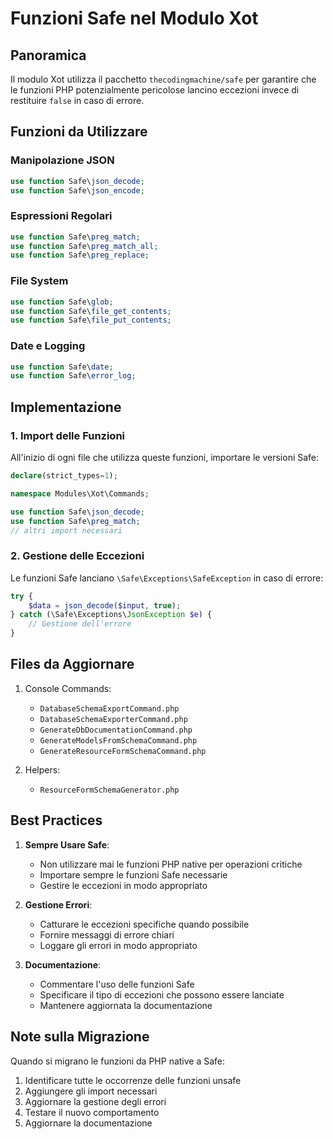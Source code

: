 # Funzioni Safe nel Modulo Xot

## Panoramica

Il modulo Xot utilizza il pacchetto `thecodingmachine/safe` per garantire che le funzioni PHP potenzialmente pericolose lancino eccezioni invece di restituire `false` in caso di errore.

## Funzioni da Utilizzare

### Manipolazione JSON
```php
use function Safe\json_decode;
use function Safe\json_encode;
```

### Espressioni Regolari
```php
use function Safe\preg_match;
use function Safe\preg_match_all;
use function Safe\preg_replace;
```

### File System
```php
use function Safe\glob;
use function Safe\file_get_contents;
use function Safe\file_put_contents;
```

### Date e Logging
```php
use function Safe\date;
use function Safe\error_log;
```

## Implementazione

### 1. Import delle Funzioni
All'inizio di ogni file che utilizza queste funzioni, importare le versioni Safe:

```php
declare(strict_types=1);

namespace Modules\Xot\Commands;

use function Safe\json_decode;
use function Safe\preg_match;
// altri import necessari
```

### 2. Gestione delle Eccezioni
Le funzioni Safe lanciano `\Safe\Exceptions\SafeException` in caso di errore:

```php
try {
    $data = json_decode($input, true);
} catch (\Safe\Exceptions\JsonException $e) {
    // Gestione dell'errore
}
```

## Files da Aggiornare

1. Console Commands:
   - `DatabaseSchemaExportCommand.php`
   - `DatabaseSchemaExporterCommand.php`
   - `GenerateDbDocumentationCommand.php`
   - `GenerateModelsFromSchemaCommand.php`
   - `GenerateResourceFormSchemaCommand.php`

2. Helpers:
   - `ResourceFormSchemaGenerator.php`

## Best Practices

1. **Sempre Usare Safe**:
   - Non utilizzare mai le funzioni PHP native per operazioni critiche
   - Importare sempre le funzioni Safe necessarie
   - Gestire le eccezioni in modo appropriato

2. **Gestione Errori**:
   - Catturare le eccezioni specifiche quando possibile
   - Fornire messaggi di errore chiari
   - Loggare gli errori in modo appropriato

3. **Documentazione**:
   - Commentare l'uso delle funzioni Safe
   - Specificare il tipo di eccezioni che possono essere lanciate
   - Mantenere aggiornata la documentazione

## Note sulla Migrazione

Quando si migrano le funzioni da PHP native a Safe:
1. Identificare tutte le occorrenze delle funzioni unsafe
2. Aggiungere gli import necessari
3. Aggiornare la gestione degli errori
4. Testare il nuovo comportamento
5. Aggiornare la documentazione 